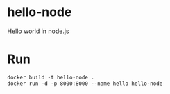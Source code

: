 # hello-node
Hello world in node.js

# Run

    docker build -t hello-node .
    docker run -d -p 8000:8000 --name hello hello-node
